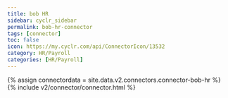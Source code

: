 ```yaml
---
title: bob HR
sidebar: cyclr_sidebar
permalink: bob-hr-connector
tags: [connector]
toc: false
icon: https://my.cyclr.com/api/ConnectorIcon/13532
category: HR/Payroll
categories: [HR/Payroll]
---
```

{% assign connectordata = site.data.v2.connectors.connector-bob-hr %}
{% include v2/connector/connector.html %}	